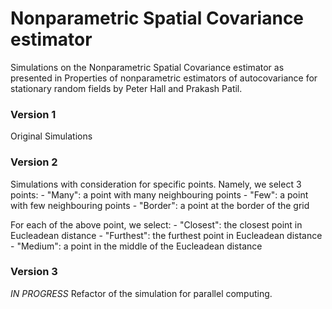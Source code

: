 # Nonparametric Spatial Covariance estimator
Simulations on the Nonparametric Spatial Covariance estimator as presented in Properties of nonparametric estimators of autocovariance for stationary random fields by Peter Hall and Prakash Patil.

### Version 1
Original Simulations
### Version 2 
Simulations with consideration for specific points.
Namely, we select 3 points:
	- "Many": a point with many neighbouring points
	- "Few": a point with few neighbouring points
	- "Border": a point at the border of the grid
	
For each of the above point, we select:
	- "Closest": the closest point in Eucleadean distance
	- "Furthest": the furthest point in Eucleadean distance
	- "Medium": a point in the middle of the Eucleadean distance
	
### Version 3
_IN PROGRESS_
Refactor of the simulation for parallel computing.
